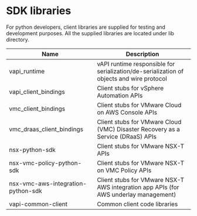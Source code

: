 # SDK libraries

For python developers, client libraries are supplied for testing and development purposes. All the supplied libraries are located under lib directory.

Name                                | Description
------------------------------------| -------------
vapi_runtime	                      | vAPI runtime responsible for serialization/de-serialization of objects and wire protocol
vapi_client_bindings                | Client stubs for vSphere Automation APIs
vmc_client_bindings                 | Client stubs for VMware Cloud on AWS Console APIs
vmc_draas_client_bindings           | Client stubs for VMware Cloud (VMC) Disaster Recovery as a Service (DRaaS) APIs
nsx-python-sdk                      | Client stubs for VMware NSX-T APIs
nsx-vmc-policy-python-sdk           | Client stubs for VMware NSX-T on VMC Policy APIs
nsx-vmc-aws-integration-python-sdk  | Client stubs for VMware NSX-T AWS integration app APIs (for AWS underlay management)
vapi-common-client                  | Common client code libraries
